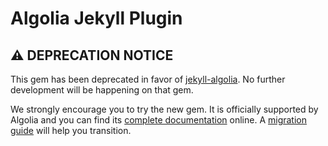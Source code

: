 # Algolia Jekyll Plugin

## :warning: DEPRECATION NOTICE

This gem has been deprecated in favor of [jekyll-algolia][1]. No further development will be happening on that gem.

We strongly encourage you to try the new gem. It is officially supported by
Algolia and you can find its [complete documentation][2] online. A [migration guide][3] will help you transition.

[1]: https://github.com/algolia/jekyll-algolia
[2]: https://community.algolia.com/jekyll-algolia/getting-started.html
[3]: https://community.algolia.com/jekyll-algolia/migration-guide.html
